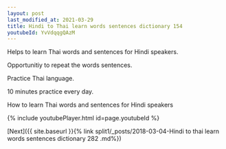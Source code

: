 ```yaml
---
layout: post
last_modified_at: 2021-03-29
title: Hindi to Thai learn words sentences dictionary 154 
youtubeId: YvVdqqgQAzM
---
```

 
 
Helps to learn Thai words and sentences for Hindi speakers.

Opportunitiy to repeat the words sentences. 

Practice Thai language. 
 
10 minutes practice every day. 
 
How to learn Thai words and sentences for Hindi speakers 
 
{% include youtubePlayer.html id=page.youtubeId %}
 
 
[Next]({{ site.baseurl }}{% link  split1/_posts/2018-03-04-Hindi to thai learn words sentences dictionary 282 .md%})
 
